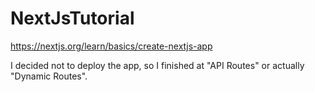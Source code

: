 # NextJsTutorial
https://nextjs.org/learn/basics/create-nextjs-app


I decided not to deploy the app, so I finished at "API Routes" or actually "Dynamic Routes".
